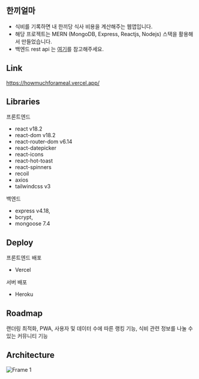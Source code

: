 ## 한끼얼마
- 식비를 기록하면 내 한끼당 식사 비용을 계산해주는 웹앱입니다.
- 해당 프로젝트는 MERN (MongoDB, Express, Reactjs, Nodejs) 스택을 활용해서 만들었습니다.
- 백엔드 rest api 는 [여기](https://github.com/keemkeeman/howmuchforameal-back-end)를 참고해주세요.

## Link
https://howmuchforameal.vercel.app/

## Libraries
프론트엔드
- react v18.2
- react-dom v18.2
- react-router-dom v6.14
- react-datepicker
- react-icons
- react-hot-toast
- react-spinners
- recoil
- axios
- tailwindcss v3
  
백엔드
- express v4.18,
- bcrypt,
- mongoose 7.4


## Deploy
프론트엔드 배포
- Vercel
  
서버 배포
- Heroku

## Roadmap
랜더링 최적화, PWA, 사용자 및 데이터 수에 따른 랭킹 기능, 식비 관련 정보를 나눌 수 있는 커뮤니티 기능

## Architecture
![Frame 1](https://github.com/keemkeeman/manstagram/assets/82154123/d99b2b57-6654-4db2-bdba-90ec4ef03afb)
